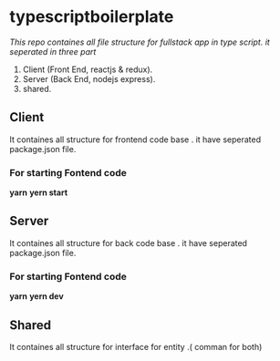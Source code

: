 # typescriptboilerplate
 *This repo containes all file structure for fullstack app in type script. it seperated in three part*
1. Client (Front End, reactjs & redux).
2. Server (Back End, nodejs express).
3. shared.

## Client 
It containes all structure for frontend code base . it have seperated package.json file.

### For starting Fontend code 
**yarn**
**yern start**

## Server 
It containes all structure for back code base . it have seperated package.json file.

### For starting Fontend code 
**yarn**
**yern dev**

## Shared
It containes all structure for interface for entity .( comman for both)

